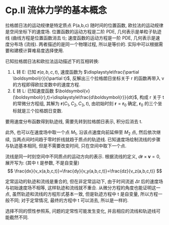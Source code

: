 # Cp.II 流体力学的基本概念

拉格朗日法的运动规律是特定质点 P(a,b,c) 随时间的位置函数, 欧拉法的运动规律是空间坐标下的速度场. 位置函数的运动方程是二阶 PDE, 几何表示是单粒子轨迹线 (曲线方程是位置函数消去 t); 速度函数的运动方程是一阶 PDE, 几何表示是速度分布场 (流线).
两者描述的是同一个物理过程, 所以是等价的. 实际中可以根据需要和建模计算难易度选择使用.

已知拉格朗日法和欧拉法运动描述下的互相转换:
1. L 转 E: 已知 $\boldsymbol{r}(a,b,c,t)$, 速度函数为 $\displaystyle\frac{\partial \boldsymbol{r}}{\partial t}$, 反解出三个拉格朗日坐标关于 r 的函数再带入 v 的方程即得欧拉变数中的速度方程.
2. E 转 L: 已知速度函数 $\boldsymbol{v}(\boldsymbol{r},t)=\displaystyle\frac{d\boldsymbol{r}}{dt}$, 构成 r 关于 t 的常微分方程组, 其解为 $\boldsymbol{r}(C_1,C_2,C_3,t)$, 由初始时刻 $\boldsymbol{r}=\boldsymbol{r}_0$ 确定, $\boldsymbol{r}_0$ 的三个坐标就是三个拉格朗日变数.

要用速度分布函数得到轨迹线, 需要先转到拉格朗日表示, 积分后消去 t.

此外, 也可以在速度场中取一个点 $M_1$, 沿该点速度向前延伸至 $M_2$ 点, 然后依次继续, 当两点间时间趋于零时折线就趋于质点的轨迹线. 已知速度场绘制流线的步骤与轨迹基本相同, 但是不需要改变时间, 只在空间中取下一个点.

流线是同一时刻空间中不同质点的运动方向的表示. 根据流线的定义, $d\boldsymbol{r}\times\boldsymbol{v}=0$, 展开写为: (其中 t 是参数, 不是自变量)
$$
\frac{dx}{v_x(a,b,c,t)}=\frac{dy}{v_y(a,b,c,t)}=\frac{dz}{v_z(a,b,c,t)}
$$

定常运动的轨迹和流线是重合的, 但在非定常运动下, 由于时间流逝 $\Delta t$ 后的速度场与初始速度场不相等, 这样轨迹和流线就不重合.
从微分方程的角度也能证明这一点, 虽然轨迹和流线的方程形式基本一致, 但是轨迹方程中 t 是自变量, 所以方程一般不同; 对于定常情况, 最终的方程中 t 可以消去, 所以是一样的.

选择不同的惯性参照系, 问题的定常性可能发生变化, 并且相应的流线和轨迹线可能截然不同.